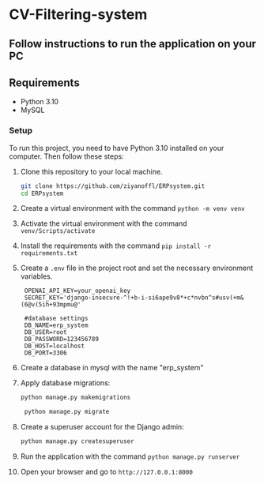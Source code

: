 # CV-Filtering-system

## Follow instructions to run the application on your PC

## Requirements
- Python 3.10 
- MySQL

### Setup

To run this project, you need to have Python 3.10 installed on your computer. Then follow these steps:

1. Clone this repository to your local machine.
    ```bash
    git clone https://github.com/ziyanoffl/ERPsystem.git
    cd ERPsystem
    ```
2. Create a virtual environment with the command `python -m venv venv`
3. Activate the virtual environment with the command `venv/Scripts/activate`
4. Install the requirements with the command `pip install -r requirements.txt`
5. Create a `.env` file in the project root and set the necessary environment variables. 
   ```env
    OPENAI_API_KEY=your_openai_key
    SECRET_KEY='django-insecure-^!+b-i-si6ape9v8*+c*nvbn^s#usv(+m&(6@v(5ih+93mpmu@'
   
    #database settings
    DB_NAME=erp_system
    DB_USER=root
    DB_PASSWORD=123456789
    DB_HOST=localhost
    DB_PORT=3306
   ```
6. Create a database in mysql with the name "erp_system"
7. Apply database migrations:

    ```bash
    python manage.py makemigrations
    ```
   ```bash
    python manage.py migrate
    ```
8. Create a superuser account for the Django admin:

    ```bash
    python manage.py createsuperuser
    ```
9. Run the application with the command `python manage.py runserver`
10. Open your browser and go to `http://127.0.0.1:8000`